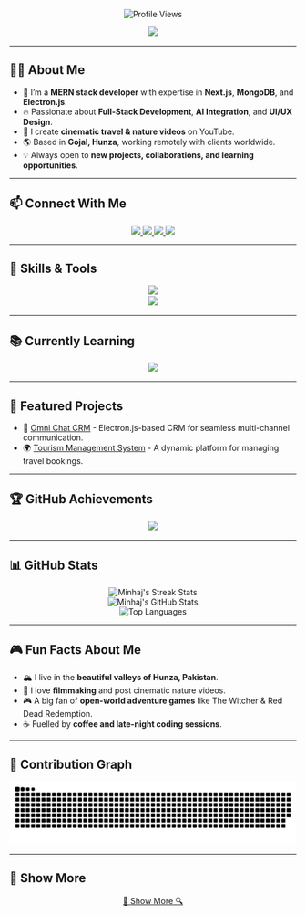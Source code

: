 <!-- Profile Header -->
<p align="center">
  <img src="https://komarev.com/ghpvc/?username=Minhajkarim&color=blue&style=flat-square" alt="Profile Views" />
</p>

<p align="center">
  <img src="https://readme-typing-svg.herokuapp.com/?lines=Hi+There!+👋;I'm+Minhaj+Karim!;MERN+Stack+Developer+🚀;Passionate+about+Open+Source+❤️;&center=true&size=30" />
</p>

---

## 🧑‍💻 About Me

- 🚀 I’m a **MERN stack developer** with expertise in **Next.js**, **MongoDB**, and **Electron.js**.
- 🔥 Passionate about **Full-Stack Development**, **AI Integration**, and **UI/UX Design**.
- 🎥 I create **cinematic travel & nature videos** on YouTube.
- 🌎 Based in **Gojal, Hunza**, working remotely with clients worldwide.
- 💡 Always open to **new projects, collaborations, and learning opportunities**.

---

## 📫 Connect With Me
<p align="center">
  <a href="https://www.youtube.com/@hunzaecovibes" target="_blank">
    <img src="https://img.shields.io/badge/YouTube-FF0000?style=for-the-badge&logo=youtube&logoColor=white" />
  </a>
  <a href="https://twitter.com/MinhajKarim9" target="_blank">
    <img src="https://img.shields.io/badge/X-000000?style=for-the-badge&logo=x&logoColor=white" />
  </a>
  <a href="mailto:minhajkarim078@gmail.com">
    <img src="https://img.shields.io/badge/-Gmail-%23333?style=for-the-badge&logo=gmail&logoColor=white" />
  </a>
  <a href="https://www.linkedin.com/in/dev-minhaj/" target="_blank">
    <img src="https://img.shields.io/badge/-LinkedIn-%230077B5?style=for-the-badge&logo=linkedin&logoColor=white" />
  </a>
</p>

---

## 🚀 Skills & Tools

<p align="center">
  <img src="https://skillicons.dev/icons?i=git,react,nodejs,github,python,vue,javascript,css,wordpress,pr,express,styledcomponents,nextjs,graphql" />
  <br />
  <img src="https://skillicons.dev/icons?i=angular,bootstrap,mongodb,mysql,django,html,redux,blender,ae,linux,vscode,heroku,figma" />
</p>

---

## 📚 Currently Learning

<p align="center">
  <img src="https://skillicons.dev/icons?i=solidity,googlecloud" />
</p>

---

## 🌟 Featured Projects

- 🚀 [Omni Chat CRM](https://github.com/Minhajkarim/omni-chat-crm) - Electron.js-based CRM for seamless multi-channel communication.
- 🌍 [Tourism Management System](https://github.com/Minhajkarim/tourism-management) - A dynamic platform for managing travel bookings.

---

## 🏆 GitHub Achievements

<p align="center">
  <img src="https://github-profile-trophy.vercel.app/?username=Minhajkarim&theme=algolia" />
</p>

---

## 📊 GitHub Stats

<p align="center">
  <img src="https://github-readme-streak-stats.herokuapp.com/?user=Minhajkarim&theme=react&hide_border=true" alt="Minhaj's Streak Stats" />
  <br />
  <img src="https://github-readme-stats.vercel.app/api?username=Minhajkarim&show_icons=true&theme=radical" alt="Minhaj's GitHub Stats" />
  <br />
  <img src="https://github-readme-stats.vercel.app/api/top-langs/?username=Minhajkarim&langs_count=8&layout=compact&border_color=61dafb" alt="Top Languages" />
</p>

---

## 🎮 Fun Facts About Me

- 🏔️ I live in the **beautiful valleys of Hunza, Pakistan**.
- 🎥 I love **filmmaking** and post cinematic nature videos.
- 🎮 A big fan of **open-world adventure games** like The Witcher & Red Dead Redemption.
- ☕ Fuelled by **coffee and late-night coding sessions**.

---

## 🐍 Contribution Graph

<p align="center">
  <img src="https://github.com/sanidhyy/sanidhyy/blob/output/github-contribution-grid-snake.svg" />
</p>

---

## 🔎 Show More

<p align="center">
  <a href="https://github.com/Minhajkarim?tab=repositories" title="Show Repositories">🔎 Show More 🔍</a>
</p>
